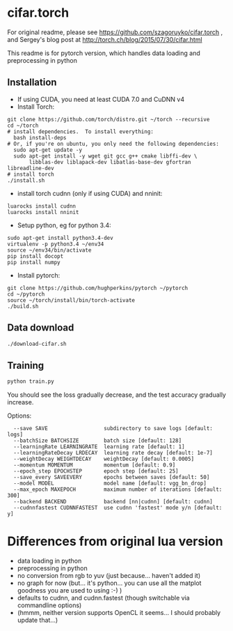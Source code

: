 # cifar.torch

For original readme, please see https://github.com/szagoruyko/cifar.torch , and Sergey's blog post at http://torch.ch/blog/2015/07/30/cifar.html

This readme is for pytorch version, which handles data loading and preprocessing in python

## Installation

- If using CUDA, you need at least CUDA 7.0 and CuDNN v4
- Install Torch:
```
git clone https://github.com/torch/distro.git ~/torch --recursive
cd ~/torch
# install dependencies.  To install everything:
  bash install-deps
# Or, if you're on ubuntu, you only need the following dependencies:
  sudo apt-get update -y
  sudo apt-get install -y wget git gcc g++ cmake libffi-dev \
       libblas-dev liblapack-dev libatlas-base-dev gfortran libreadline-dev
# install torch
./install.sh
```
- install torch cudnn (only if using CUDA) and nninit:
```
luarocks install cudnn
luarocks install nninit
```
- Setup python, eg for python 3.4:
```
sudo apt-get install python3.4-dev
virtualenv -p python3.4 ~/env34
source ~/env34/bin/activate
pip install docopt
pip install numpy
```
- Install pytorch:
```
git clone https://github.com/hughperkins/pytorch ~/pytorch
cd ~/pytorch
source ~/torch/install/bin/torch-activate
./build.sh
```

## Data download

```bash
./download-cifar.sh
```

## Training

```bash
python train.py
```

You should see the loss gradually decrease, and the test accuracy gradually increase.

Options:
```
  --save SAVE                  subdirectory to save logs [default: logs]
  --batchSize BATCHSIZE        batch size [default: 128]
  --learningRate LEARNINGRATE  learning rate [default: 1]
  --learningRateDecay LRDECAY  learning rate decay [default: 1e-7]
  --weightDecay WEIGHTDECAY    weightDecay [default: 0.0005]
  --momentum MOMENTUM          momentum [default: 0.9]
  --epoch_step EPOCHSTEP       epoch step [default: 25]
  --save_every SAVEEVERY       epochs between saves [default: 50]
  --model MODEL                model name [default: vgg_bn_drop]
  --max_epoch MAXEPOCH         maximum number of iterations [default: 300]
  --backend BACKEND            backend [nn|cudnn] [default: cudnn]
  --cudnnfastest CUDNNFASTEST  use cudnn 'fastest' mode y/n [default: y]
```

# Differences from original lua version

- data loading in python
- preprocessing in python
- no conversion from rgb to yuv (just because... haven't added it)
- no graph for now (but... it's python... you can use all the matplot goodness you are used to using :-) )
- defaults to cudnn, and cudnn.fastest (though switchable via commandline options)
- (hmmm, neither version supports OpenCL it seems... I should probably update that...)

